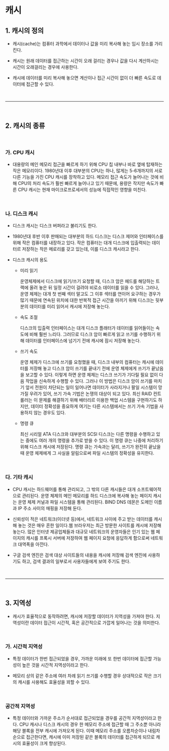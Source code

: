 # 캐시

## 1. 캐시의 정의

  - 캐시(cache)는 컴퓨터 과학에서 데이터나 값을 미리 복사해 놓는 임시 장소를 가리킨다.

  - 캐시는 원래 데이터를 접근하는 시간이 오래 걸리는 경우나 값을 다시 계산하시는 시간이 오래걸리는 경우에 사용한다.

  - 캐시에 데이터를 미리 복사해 놓으면 계산이나 접근 시간이 없이 더 빠른 속도로 데이터에 접근할 수 있다.

<br />
<hr />
<br />

## 2. 캐시의 종류

<br />

### 가. CPU 캐시

  - 대용량의 메인 메모리 접근을 빠르게 하기 위해 CPU 칩 내부나 바로 옆에 탑재하는 작은 메모리이다. 1980년대 이후 대부분의 CPU는 하나, 많게는 5-6개까지의 서로 다른 기능을 가진 CPU 캐시를 장착하고 있다. 메모리 접근 속도가 늘어나는 것에 비해 CPU의 처리 속도가 훨씬 빠르게 늘어나고 있기 때문에, 용량은 작지만 속도가 빠른 CPU 캐시는 현재 마이크로프로세서의 성능에 직접적인 영향을 미친다.

<br />

### 나. 디스크 캐시

  - 디스크 캐시는 디스크 버퍼라고 불리기도 한다.

  - 1980년대 후반 이후 판매되는 대부분의 하드 디스크는 디스크 제어와 인터페이스를 위해 작은 컴퓨터를 내장하고 있다. 작은 컴퓨터는 대개 디스크에 입출력되는 데이터르 저장하는 작은 메로리를 갖고 있는데, 이를 디스크 캐시라고 한다. 

  - 디스크 캐시의 용도

    - 미리 읽기 

        운영체제에서 디스크에 읽기/쓰기 요청할 때, 디스크 암은 헤드를 해당하는 트랙에 올려 놓은 뒤 일정 시간이 걸려야 비로소 데이터를 읽을 수 있다. 그러나, 운영 체제는 대개 첫 번째 섹터 말고도 그 이후 섹터를 연이어 요구하는 경우가 많기 때문에 연속된 위치에 대한 반복적 접근 시간을 아끼기 위해 디스크는 뒷부분의 데이터를 미리 읽어서 캐시에 저장해 놓는다.

    - 속도 조절

        디스크의 입출력 인터페이스는 대개 디스크 플래터가 데이터를 읽어들이는 속도에 비해 훨씬 느리다. 그러므로 디스크 암이 빠르게 읽고 쓰기를 수행하기 위해 데이터를 인터페이스에 넘기기 전에 캐시에 잠시 저장해 놓는다.

    - 쓰기 속도

        운영 체제가 디스크에 쓰기를 요청했을 때, 디스크 내부의 컴퓨터는 캐시에 데이터를 저장해 놓고 디스크 암이 쓰기를 끝내기 전에 운영 체제에게 쓰기가 끝났음을 보고할 수 있다. 이렇게 하면 운영 체제는 디스크 쓰기가 기다릴 필요 없이 다음 작업을 신속하게 수행할 수 있다. 그러나 이 방법은 디스크 암이 쓰기를 마치기 앞서 전원이 차단되는 일이 일어나면 데이터가 사라지거나 팔일 시스템이 망가질 우려가 있어, 쓰기 가속 기법은 논쟁의 대상이 되고 있다. 최신 RAID 컨트롤러는 이 문제를 해결하기 위해 배터리르 이용한 백업 시스템을 구현하기도 하지만, 데이터 정확성을 중요하게 여기는 다른 시스템에서는 쓰기 가속 기법을 사용하지 않는 경우도 있다.

    - 명령 큐

        최신 시리얼 ATA 디스크와 대부분의 SCSI 디스크는 다른 명령을 수행하고 있는 중에도 여러 개의 명령을 추가로 받을 수 있다. 이 명령 큐는 나중에 처리하기 위해 디스크 캐시에 저장된다. 명령 큐는 가속과는 달리, 쓰기가 완전히 끝났을 때 운영 체제에게 그 사실을 알림으로써 파일 시스템의 정확성을 유지한다.


<br />

### 다. 기타 캐시

  - CPU 캐시는 하드웨어를 통해 관리되고, 그 밖의 다른 캐시들은 대개 소프트웨어적으로 관리된다. 운영 체제의 메인 메모리를 하드 디스크에 복사해 놓는 페이지 캐시는 운영 체제 커널과 파일 시스템을 통해 관리된다. BIND DNS 데몬은 도메인 이름과 IP 주소 사이의 매핑을 저장해 둔다.

  - 신뢰성이 적은 네트워크(이더넷 등)에서, 네트워크 사이에 주고 받는 데이터를 캐시해 놓는 것은 매우 흔한 일이다.웹 브라우저는 최근 방문한 사이트를 캐시에 저장해 놓는다. 많은 인터넷 제공업체들과 대규모 네트워크의 운영자들은 인기 있는 웹 페이지의 캐시를 프록시 서버에 저장하여 웹 페이지 요청에 응답하게 함으로써 네트워크 대역폭을 아낀다.

  - 구글 검색 엔진은 검색 대상 사이트들의 내용을 캐시에 저장해 검색 엔진에 사용하기도 하고, 검색 결과의 일부로서 사용자들에게 보여 주기도 한다.

<br />
<hr />
<br />

## 3. 지역성

  - 캐시가 효율적으로 동작하려면, 캐시에 저장할 데이터가 지역성을 가져야 한다. 지역성이란 데이터 접근이 시간적, 혹은 공간적으로 가깝게 일어나는 것을 의미한다.

<br />

### 가. 시간적 지역성
    
  - 특정 데이터가 한번 접근되었을 경우, 가까운 미래에 또 한번 데이터에 접근할 가능성이 높은 것을 시간적 지역성이라고 한다.

  - 메모리 상의 같은 주소에 여러 차례 읽기 쓰기를 수행할 경우 상대적으로 작은 크기의 캐시를 사용해도 효율성을 꾀할 수 있다.

<br />

### 공간적 지역성
  
  - 특정 데이터와 가까운 주소가 순서대로 접근되었을 경우를 공간적 지역성이라고 한다. CPU 캐시나 디스크 캐시의 경우 한 메모리 주소에 접근할 때 그 주소뿐 아니라 해당 블록을 전부 캐시에 가져오게 된다. 이때 메모리 주소를 오름차순이나 내림차순으로 접근한다면, 캐시에 이미 저장된 같은 블록의 데이터를 접근하게 되므로 캐시의 효율성이 크게 향상된다.